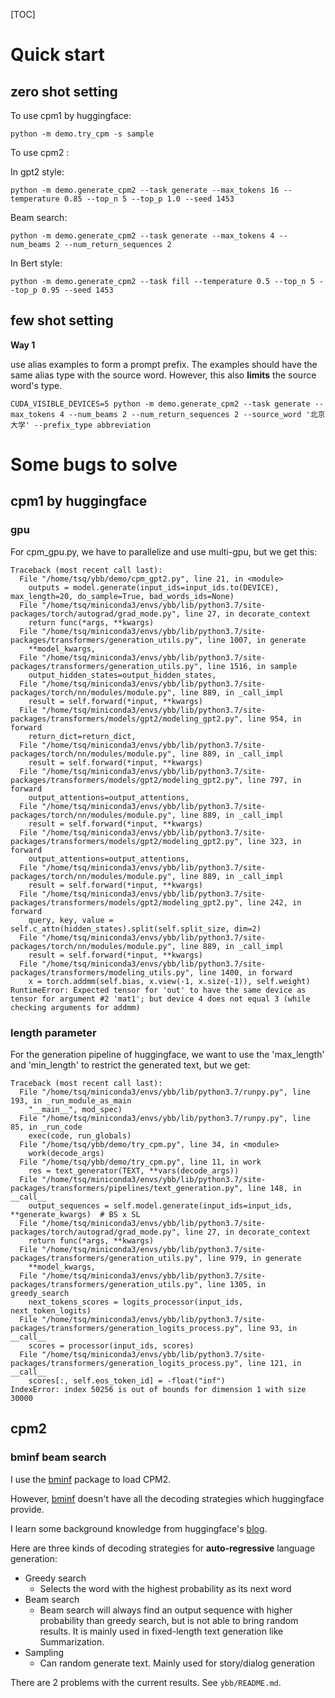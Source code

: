 [TOC]

# Quick start

## zero shot setting

To use cpm1 by huggingface:

```
python -m demo.try_cpm -s sample
```

To use cpm2 :

In gpt2 style:

```
python -m demo.generate_cpm2 --task generate --max_tokens 16 --temperature 0.85 --top_n 5 --top_p 1.0 --seed 1453
```

Beam search:

```
python -m demo.generate_cpm2 --task generate --max_tokens 4 --num_beams 2 --num_return_sequences 2
```

In Bert style:

```
python -m demo.generate_cpm2 --task fill --temperature 0.5 --top_n 5 --top_p 0.95 --seed 1453
```

## few shot setting

**Way 1**

use alias examples to form a prompt prefix. The examples should have the same alias type with the source word. However, this also **limits** the source word's type.

```
CUDA_VISIBLE_DEVICES=5 python -m demo.generate_cpm2 --task generate --max_tokens 4 --num_beams 2 --num_return_sequences 2 --source_word '北京大学' --prefix_type abbreviation
```



# Some bugs to solve

## cpm1 by huggingface

### gpu

For cpm_gpu.py, we have to parallelize and use multi-gpu, but we get this:

```
Traceback (most recent call last):
  File "/home/tsq/ybb/demo/cpm_gpt2.py", line 21, in <module>
    outputs = model.generate(input_ids=input_ids.to(DEVICE), max_length=20, do_sample=True, bad_words_ids=None)
  File "/home/tsq/miniconda3/envs/ybb/lib/python3.7/site-packages/torch/autograd/grad_mode.py", line 27, in decorate_context
    return func(*args, **kwargs)
  File "/home/tsq/miniconda3/envs/ybb/lib/python3.7/site-packages/transformers/generation_utils.py", line 1007, in generate
    **model_kwargs,
  File "/home/tsq/miniconda3/envs/ybb/lib/python3.7/site-packages/transformers/generation_utils.py", line 1516, in sample
    output_hidden_states=output_hidden_states,
  File "/home/tsq/miniconda3/envs/ybb/lib/python3.7/site-packages/torch/nn/modules/module.py", line 889, in _call_impl
    result = self.forward(*input, **kwargs)
  File "/home/tsq/miniconda3/envs/ybb/lib/python3.7/site-packages/transformers/models/gpt2/modeling_gpt2.py", line 954, in forward
    return_dict=return_dict,
  File "/home/tsq/miniconda3/envs/ybb/lib/python3.7/site-packages/torch/nn/modules/module.py", line 889, in _call_impl
    result = self.forward(*input, **kwargs)
  File "/home/tsq/miniconda3/envs/ybb/lib/python3.7/site-packages/transformers/models/gpt2/modeling_gpt2.py", line 797, in forward
    output_attentions=output_attentions,
  File "/home/tsq/miniconda3/envs/ybb/lib/python3.7/site-packages/torch/nn/modules/module.py", line 889, in _call_impl
    result = self.forward(*input, **kwargs)
  File "/home/tsq/miniconda3/envs/ybb/lib/python3.7/site-packages/transformers/models/gpt2/modeling_gpt2.py", line 323, in forward
    output_attentions=output_attentions,
  File "/home/tsq/miniconda3/envs/ybb/lib/python3.7/site-packages/torch/nn/modules/module.py", line 889, in _call_impl
    result = self.forward(*input, **kwargs)
  File "/home/tsq/miniconda3/envs/ybb/lib/python3.7/site-packages/transformers/models/gpt2/modeling_gpt2.py", line 242, in forward
    query, key, value = self.c_attn(hidden_states).split(self.split_size, dim=2)
  File "/home/tsq/miniconda3/envs/ybb/lib/python3.7/site-packages/torch/nn/modules/module.py", line 889, in _call_impl
    result = self.forward(*input, **kwargs)
  File "/home/tsq/miniconda3/envs/ybb/lib/python3.7/site-packages/transformers/modeling_utils.py", line 1400, in forward
    x = torch.addmm(self.bias, x.view(-1, x.size(-1)), self.weight)
RuntimeError: Expected tensor for 'out' to have the same device as tensor for argument #2 'mat1'; but device 4 does not equal 3 (while checking arguments for addmm)

```

### length parameter

For the generation pipeline of huggingface, we want to use the 'max_length' and 'min_length' to restrict the generated text, but we get:

```
Traceback (most recent call last):
  File "/home/tsq/miniconda3/envs/ybb/lib/python3.7/runpy.py", line 193, in _run_module_as_main
    "__main__", mod_spec)
  File "/home/tsq/miniconda3/envs/ybb/lib/python3.7/runpy.py", line 85, in _run_code
    exec(code, run_globals)
  File "/home/tsq/ybb/demo/try_cpm.py", line 34, in <module>
    work(decode_args)
  File "/home/tsq/ybb/demo/try_cpm.py", line 11, in work
    res = text_generator(TEXT, **vars(decode_args))
  File "/home/tsq/miniconda3/envs/ybb/lib/python3.7/site-packages/transformers/pipelines/text_generation.py", line 148, in __call__
    output_sequences = self.model.generate(input_ids=input_ids, **generate_kwargs)  # BS x SL
  File "/home/tsq/miniconda3/envs/ybb/lib/python3.7/site-packages/torch/autograd/grad_mode.py", line 27, in decorate_context
    return func(*args, **kwargs)
  File "/home/tsq/miniconda3/envs/ybb/lib/python3.7/site-packages/transformers/generation_utils.py", line 979, in generate
    **model_kwargs,
  File "/home/tsq/miniconda3/envs/ybb/lib/python3.7/site-packages/transformers/generation_utils.py", line 1305, in greedy_search
    next_tokens_scores = logits_processor(input_ids, next_token_logits)
  File "/home/tsq/miniconda3/envs/ybb/lib/python3.7/site-packages/transformers/generation_logits_process.py", line 93, in __call__
    scores = processor(input_ids, scores)
  File "/home/tsq/miniconda3/envs/ybb/lib/python3.7/site-packages/transformers/generation_logits_process.py", line 121, in __call__
    scores[:, self.eos_token_id] = -float("inf")
IndexError: index 50256 is out of bounds for dimension 1 with size 30000

```

## cpm2

### bminf beam search

I use the [bminf](https://github.com/OpenBMB/BMInf/blob/master/README-ZH.md) package to load CPM2.

However, [bminf](https://github.com/OpenBMB/BMInf/blob/master/README-ZH.md) doesn't have all the decoding strategies which huggingface provide.

I learn some background knowledge from huggingface's [blog](https://huggingface.co/blog/how-to-generate).

Here are three kinds of decoding strategies for **auto-regressive** language generation:

- Greedy search
  - Selects the word with the highest probability as its next word
- Beam search
  - Beam search will always find an output sequence with higher probability than greedy search, but is not able to bring random results. It is mainly used in fixed-length text generation like Summarization.
- Sampling
  - Can random generate text. Mainly used for story/dialog generation

There are 2 problems with the current results. See `ybb/README.md`.